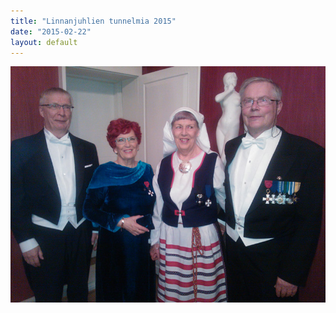 ```yaml
---
title: "Linnanjuhlien tunnelmia 2015"
date: "2015-02-22"
layout: default
---
```


[![WP_001365](images/WP_001365.jpg)](http://p-ksotaorvot.fi/wp-content/uploads/2015/02/WP_001365.jpg)
